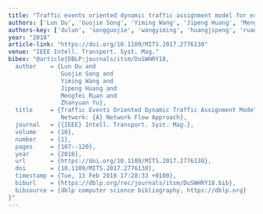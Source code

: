 ```yaml
---
title: "Traffic events oriented dynamic traffic assignment model for expressway network: a network flow approach"
authors: ['Lun Du', 'Guojie Song', 'Yiming Wang', 'Jipeng Huang', 'Mengfei Ruan', 'Zhanyuan Yu']
authors-key: ['dulun', 'songguojie', 'wangyiming', 'huangjipeng', 'ruanmengfei', 'yuzhanyuan']
year: "2018"
article-link: "https://doi.org/10.1109/MITS.2017.2776130"
venue: "IEEE Intell. Transport. Syst. Mag."
bibex: "@article{DBLP:journals/itsm/DuSWHRY18,
  author    = {Lun Du and
               Guojie Song and
               Yiming Wang and
               Jipeng Huang and
               Mengfei Ruan and
               Zhanyuan Yu},
  title     = {Traffic Events Oriented Dynamic Traffic Assignment Model for Expressway
               Network: {A} Network Flow Approach},
  journal   = {{IEEE} Intell. Transport. Syst. Mag.},
  volume    = {10},
  number    = {1},
  pages     = {107--120},
  year      = {2018},
  url       = {https://doi.org/10.1109/MITS.2017.2776130},
  doi       = {10.1109/MITS.2017.2776130},
  timestamp = {Tue, 13 Feb 2018 17:28:33 +0100},
  biburl    = {https://dblp.org/rec/journals/itsm/DuSWHRY18.bib},
  bibsource = {dblp computer science bibliography, https://dblp.org}
}"
---
```

